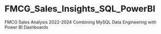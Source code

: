 # FMCG_Sales_Insights_SQL_PowerBI
FMCG Sales Analysis 2022-2024 Combining MySQL Data Engineering with Power BI Dashboards
